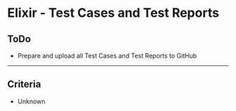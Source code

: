 # Elixir - Test Cases and Test Reports

## ToDo

- Prepare and upload all Test Cases and Test Reports to GitHub

----------

## Criteria

- Unknown
